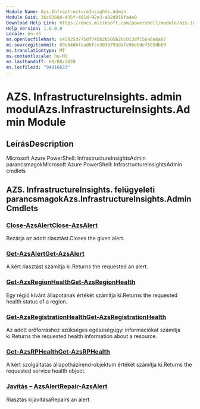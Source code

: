 ```yaml
---
Module Name: Azs.InfrastructureInsights.Admin
Module Guid: 36c9368d-435f-401d-92e3-a02d918fa4e0
Download Help Link: https://docs.microsoft.com/powershell/module/azs.infrastructureinsights.admin
Help Version: 1.0.0.0
Locale: en-US
ms.openlocfilehash: c45925d775df745b2b505b26c013df15646a6a07
ms.sourcegitcommit: 09eb4dbfcad6fce303b793dafe9bebdef589db03
ms.translationtype: MT
ms.contentlocale: hu-HU
ms.lasthandoff: 08/08/2020
ms.locfileid: "94016633"
---
```

# <span data-ttu-id="254ca-101">AZS. InfrastructureInsights. admin modul</span><span class="sxs-lookup"><span data-stu-id="254ca-101">Azs.InfrastructureInsights.Admin Module</span></span>
## <span data-ttu-id="254ca-102">Leírás</span><span class="sxs-lookup"><span data-stu-id="254ca-102">Description</span></span>
<span data-ttu-id="254ca-103">Microsoft Azure PowerShell: InfrastructureInsightsAdmin parancsmagok</span><span class="sxs-lookup"><span data-stu-id="254ca-103">Microsoft Azure PowerShell: InfrastructureInsightsAdmin cmdlets</span></span>

## <span data-ttu-id="254ca-104">AZS. InfrastructureInsights. felügyeleti parancsmagok</span><span class="sxs-lookup"><span data-stu-id="254ca-104">Azs.InfrastructureInsights.Admin Cmdlets</span></span>
### [<span data-ttu-id="254ca-105">Close-AzsAlert</span><span class="sxs-lookup"><span data-stu-id="254ca-105">Close-AzsAlert</span></span>](Close-AzsAlert.md)
<span data-ttu-id="254ca-106">Bezárja az adott riasztást.</span><span class="sxs-lookup"><span data-stu-id="254ca-106">Closes the given alert.</span></span>

### [<span data-ttu-id="254ca-107">Get-AzsAlert</span><span class="sxs-lookup"><span data-stu-id="254ca-107">Get-AzsAlert</span></span>](Get-AzsAlert.md)
<span data-ttu-id="254ca-108">A kért riasztást számítja ki.</span><span class="sxs-lookup"><span data-stu-id="254ca-108">Returns the requested an alert.</span></span>

### [<span data-ttu-id="254ca-109">Get-AzsRegionHealth</span><span class="sxs-lookup"><span data-stu-id="254ca-109">Get-AzsRegionHealth</span></span>](Get-AzsRegionHealth.md)
<span data-ttu-id="254ca-110">Egy régió kívánt állapotának értékét számítja ki.</span><span class="sxs-lookup"><span data-stu-id="254ca-110">Returns the requested health status of a region.</span></span>

### [<span data-ttu-id="254ca-111">Get-AzsRegistrationHealth</span><span class="sxs-lookup"><span data-stu-id="254ca-111">Get-AzsRegistrationHealth</span></span>](Get-AzsRegistrationHealth.md)
<span data-ttu-id="254ca-112">Az adott erőforráshoz szükséges egészségügyi információkat számítja ki.</span><span class="sxs-lookup"><span data-stu-id="254ca-112">Returns the requested health information about a resource.</span></span>

### [<span data-ttu-id="254ca-113">Get-AzsRPHealth</span><span class="sxs-lookup"><span data-stu-id="254ca-113">Get-AzsRPHealth</span></span>](Get-AzsRPHealth.md)
<span data-ttu-id="254ca-114">A kért szolgáltatás állapotházirend-objektum értékét számítja ki.</span><span class="sxs-lookup"><span data-stu-id="254ca-114">Returns the requested service health object.</span></span>

### [<span data-ttu-id="254ca-115">Javítás – AzsAlert</span><span class="sxs-lookup"><span data-stu-id="254ca-115">Repair-AzsAlert</span></span>](Repair-AzsAlert.md)
<span data-ttu-id="254ca-116">Riasztás kijavítása</span><span class="sxs-lookup"><span data-stu-id="254ca-116">Repairs an alert.</span></span>

